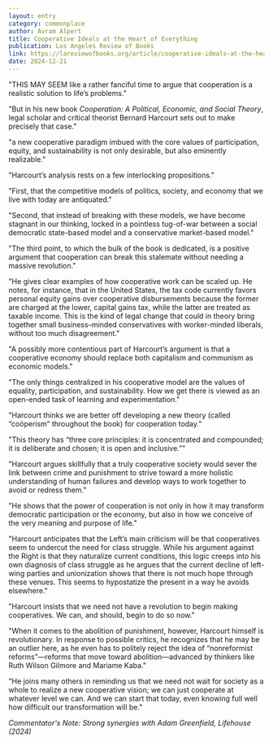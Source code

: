 ```yaml
---
layout: entry
category: commonplace
author: Avram Alpert
title: Cooperative Ideals at the Heart of Everything
publication: Los Angeles Review of Books
link: https://lareviewofbooks.org/article/cooperative-ideals-at-the-heart-of-everything-on-bernard-harcourts-cooperation/
date: 2024-12-21
---
```


"THIS MAY SEEM like a rather fanciful time to argue that cooperation is a realistic solution to life’s problems."

"But in his new book *Cooperation: A Political, Economic, and Social Theory*, legal scholar and critical theorist Bernard Harcourt sets out to make precisely that case."

"a new cooperative paradigm imbued with the core values of participation, equity, and sustainability is not only desirable, but also eminently realizable."

"Harcourt’s analysis rests on a few interlocking propositions."

"First, that the competitive models of politics, society, and economy that we live with today are antiquated."

"Second, that instead of breaking with these models, we have become stagnant in our thinking, locked in a pointless tug-of-war between a social democratic state-based model and a conservative market-based model."

"The third point, to which the bulk of the book is dedicated, is a positive argument that cooperation can break this stalemate without needing a massive revolution."

"He gives clear examples of how cooperative work can be scaled up. He notes, for instance, that in the United States, the tax code currently favors personal equity gains over cooperative disbursements because the former are charged at the lower, capital gains tax, while the latter are treated as taxable income. This is the kind of legal change that could in theory bring together small business–minded conservatives with worker-minded liberals, without too much disagreement."

"A possibly more contentious part of Harcourt’s argument is that a cooperative economy should replace both capitalism and communism as economic models."

"The only things centralized in his cooperative model are the values of equality, participation, and sustainability. How we get there is viewed as an open-ended task of learning and experimentation."

"Harcourt thinks we are better off developing a new theory (called “coöperism” throughout the book) for cooperation today."

"This theory has “three core principles: it is concentrated and compounded; it is deliberate and chosen; it is open and inclusive.”"

"Harcourt argues skillfully that a truly cooperative society would sever the link between crime and punishment to strive toward a more holistic understanding of human failures and develop ways to work together to avoid or redress them."

"He shows that the power of cooperation is not only in how it may transform democratic participation or the economy, but also in how we conceive of the very meaning and purpose of life."

"Harcourt anticipates that the Left’s main criticism will be that cooperatives seem to undercut the need for class struggle. While his argument against the Right is that they naturalize current conditions, this logic creeps into his own diagnosis of class struggle as he argues that the current decline of left-wing parties and unionization shows that there is not much hope through these venues. This seems to hypostatize the present in a way he avoids elsewhere."

"Harcourt insists that we need not have a revolution to begin making cooperatives. We can, and should, begin to do so now."

"When it comes to the abolition of punishment, however, Harcourt himself is revolutionary. In response to possible critics, he recognizes that he may be an outlier here, as he even has to politely reject the idea of “nonreformist reforms”—reforms that move toward abolition—advanced by thinkers like Ruth Wilson Gilmore and Mariame Kaba."

"He joins many others in reminding us that we need not wait for society as a whole to realize a new cooperative vision; we can just cooperate at whatever level we can. And we can start that today, even knowing full well how difficult our transformation will be."

*Commentator's Note: Strong synergies with Adam Greenfield, Lifehouse (2024)*
